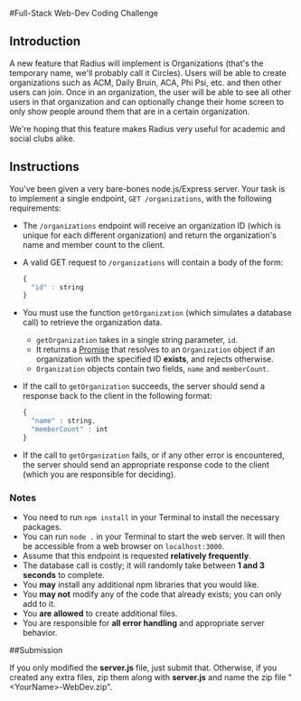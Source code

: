 #Full-Stack Web-Dev Coding Challenge

## Introduction

A new feature that Radius will implement is Organizations (that's the temporary name, we'll probably call it Circles). Users will be able to create organizations such as ACM, Daily Bruin, ACA, Phi Psi, etc. and then other users can join. Once in an organization, the user will be able to see all other users in that organization and can optionally change their home screen to only show people around them that are in a certain organization.

We're hoping that this feature makes Radius very useful for academic and social clubs alike.

## Instructions

You've been given a very bare-bones node.js/Express server. Your task is to implement a single endpoint, `GET /organizations`, with the following requirements:

- The `/organizations` endpoint will receive an organization ID (which is unique for each different organization) and return the organization's name and member count to the client.

- A valid GET request to `/organizations` will contain a body of the form:

  ```javascript
  {
  	"id" : string
  }
  ```

- You must use the function `getOrganization` (which simulates a database call) to retrieve the organization data.

  - `getOrganization` takes in a single string parameter, `id`.
  - It returns a [Promise](https://developer.mozilla.org/en-US/docs/Web/JavaScript/Reference/Global_Objects/Promise) that resolves to an `Organization` object if an organization with the specified ID **exists**, and rejects otherwise.
  - `Organization` objects contain two fields, `name` and `memberCount`.

- If the call to `getOrganization` succeeds, the server should send a response back to the client in the following format:

  ```javascript
  {
  	"name" : string,
  	"memberCount" : int
  }
  ```

- If the call to `getOrganization` fails, or if any other error is encountered, the server should send an appropriate response code to the client (which you are responsible for deciding).

### Notes

- You need to run `npm install` in your Terminal to install the necessary packages.
- You can run `node .` in your Terminal to start the web server. It will then be accessible from a web browser on `localhost:3000`.
- Assume that this endpoint is requested **relatively frequently**.
- The database call is costly; it will randomly take between **1 and 3 seconds** to complete.
- You **may** install any additional npm libraries that you would like.
- You **may not** modify any of the code that already exists; you can only add to it.
- You **are allowed** to create additional files.
- You are responsible for **all error handling** and appropriate server behavior.

##Submission

If you only modified the **server.js** file, just submit that. Otherwise, if you created any extra files, zip them along with **server.js** and name the zip file "\<YourName\>-WebDev.zip".